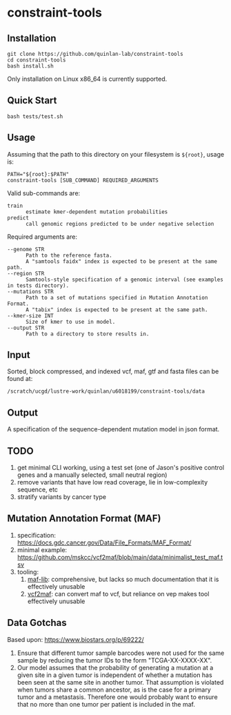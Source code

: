 # constraint-tools

## Installation

```
git clone https://github.com/quinlan-lab/constraint-tools
cd constraint-tools
bash install.sh 
```
Only installation on Linux x86_64 is currently supported.

## Quick Start

```
bash tests/test.sh
```

## Usage

Assuming that the path to this directory on your filesystem is `${root}`, usage is:

```
PATH="${root}:$PATH"
constraint-tools [SUB_COMMAND] REQUIRED_ARGUMENTS
```

Valid sub-commands are: 

```
train 
      estimate kmer-dependent mutation probabilities 
predict
      call genomic regions predicted to be under negative selection 
```

Required arguments are:

```
--genome STR
      Path to the reference fasta. 
      A "samtools faidx" index is expected to be present at the same path. 
--region STR 
      Samtools-style specification of a genomic interval (see examples in tests directory).
--mutations STR 
      Path to a set of mutations specified in Mutation Annotation Format.
      A "tabix" index is expected to be present at the same path.
--kmer-size INT
      Size of kmer to use in model. 
--output STR 
      Path to a directory to store results in. 
```

## Input 

Sorted, block compressed, and indexed vcf, maf, gtf and fasta files can be found at: 

```
/scratch/ucgd/lustre-work/quinlan/u6018199/constraint-tools/data
```

## Output 

A specification of the sequence-dependent mutation model in json format. 

## TODO 

1. get minimal CLI working, using a test set (one of Jason's positive control genes and a manually selected, small neutral region)
2. remove variants that have low read coverage, lie in low-complexity sequence, etc
3. stratify variants by cancer type 

## Mutation Annotation Format (MAF) 

1. specification: https://docs.gdc.cancer.gov/Data/File_Formats/MAF_Format/
2. minimal example: https://github.com/mskcc/vcf2maf/blob/main/data/minimalist_test_maf.tsv
3. tooling: 
    1. [maf-lib](https://github.com/NCI-GDC/maf-lib): comprehensive, but lacks so much documentation that it is effectively unusable
    2. [vcf2maf](https://github.com/mskcc/vcf2maf): can convert maf to vcf, but reliance on vep makes tool effectively unusable

## Data Gotchas

Based upon: https://www.biostars.org/p/69222/

1. Ensure that different tumor sample barcodes were not used for the same sample by reducing the tumor IDs to the form "TCGA-XX-XXXX-XX". 
2. Our model assumes that the probability of generating a mutation at a given site in a given tumor is independent of whether a mutation has been seen at the same site in another tumor. That assumption is violated when tumors share a common ancestor, as is the case for a primary tumor and a metastasis. Therefore one would probably want to ensure that no more than one tumor per patient is included in the maf.

